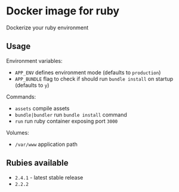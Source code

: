 # Docker image for ruby

Dockerize your ruby environment

## Usage

Environment variables:

* `APP_ENV` defines environment mode (defaults to `production`)
* `APP_BUNDLE` flag to check if should run `bundle install` on startup (defaults to `y`)

Commands:

* `assets` compile assets
* `bundle|bundler` run `bundle install` command
* `run` run ruby container exposing port `3000`

Volumes:

* `/var/www` application path

## Rubies available

* `2.4.1` - latest stable release
* `2.2.2`
